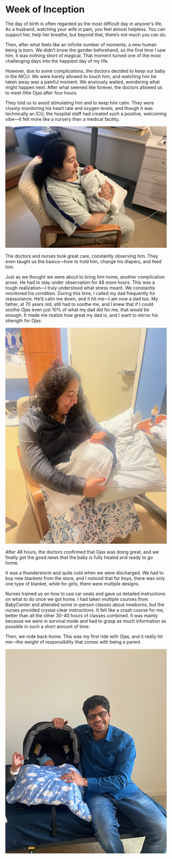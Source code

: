 # Week of Inception

The day of birth is often regarded as the most difficult day in anyone's life. As a husband, watching your wife in pain, you feel almost helpless. You can support her, help her breathe, but beyond that, there’s not much you can do. 

Then, after what feels like an infinite number of moments, a new human being is born. We didn’t know the gender beforehand, so the first time I saw him, it was nothing short of magical. That moment turned one of the most challenging days into the happiest day of my life.

However, due to some complications, the doctors decided to keep our baby in the NICU. We were barely allowed to touch him, and watching him be taken away was a painful moment. We anxiously waited, wondering what might happen next. After what seemed like forever, the doctors allowed us to meet little Ojas after four hours.

They told us to avoid stimulating him and to keep him calm. They were closely monitoring his heart rate and oxygen levels, and though it was technically an ICU, the hospital staff had created such a positive, welcoming vibe—it felt more like a nursery than a medical facility.

![Ojas with mom](./images/week1/mom.jpeg)

The doctors and nurses took great care, constantly observing him. They even taught us the basics—how to hold him, change his diapers, and feed him.

Just as we thought we were about to bring him home, another complication arose. He had to stay under observation for 48 more hours. This was a tough realization—I truly understood what stress meant. We constantly monitored his condition. During this time, I called my dad frequently for reassurance. He’d calm me down, and it hit me—I am now a dad too. My father, at 70 years old, still had to soothe me, and I knew that if I could soothe Ojas even just 10% of what my dad did for me, that would be enough. It made me realize how great my dad is, and I want to mirror his strength for Ojas.

![Ojas - ready o go home](./images/week1/discharge.jpeg)


After 48 hours, the doctors confirmed that Ojas was doing great, and we finally got the good news that the baby is fully healed and ready to go home.

It was a thunderstorm and quite cold when we were discharged. We had to buy new blankets from the store, and I noticed that for boys, there was only one type of blanket, while for girls, there were multiple designs.

Nurses trained us on how to use car seats and gave us detailed instructions on what to do once we got home. I had taken multiple courses from BabyCenter and attended some in-person classes about newborns, but the nurses provided crystal-clear instructions. It felt like a crash course for me, better than all the other 30-40 hours of classes combined. It was mainly because we were in survival mode and had to grasp as much information as possible in such a short amount of time.

Then, we rode back home. This was my first ride with Ojas, and it really hit me—the weight of responsibility that comes with being a parent.

![Ojas - home](./images/week1/home.jpeg)
